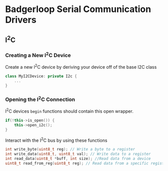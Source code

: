 # Badgerloop Serial Communication Drivers

## I<sup>2</sup>C

### Creating a New I<sup>2</sup>C Device

Create a new I<sup>2</sup>C device by deriving your device off of the base I2C class

```c++
class MyI2CDevice: private I2c {
    ...
}
```

### Opening the I<sup>2</sup>C Connection

I<sup>2</sup>C devices `begin` functions should contain this open wrapper.

```c++
if(!this->is_open()) {
    this->open_i2c();
}
```

Interact with the I<sup>2</sup>C bus by using these functions

```c++
int write_byte(uint8_t reg); // Write a byte to a register
int write_data(uint8_t, uint8_t val); // Write data to a register
int read_data(uint8_t *buff, int size); //Read data from a device
uint8_t read_from_reg(uint8_t reg); // Read data from a specific register
```

